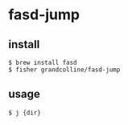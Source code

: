 # fasd-jump

## install

```
$ brew install fasd
$ fisher grandcolline/fasd-jump
```

## usage

```
$ j {dir}
```

